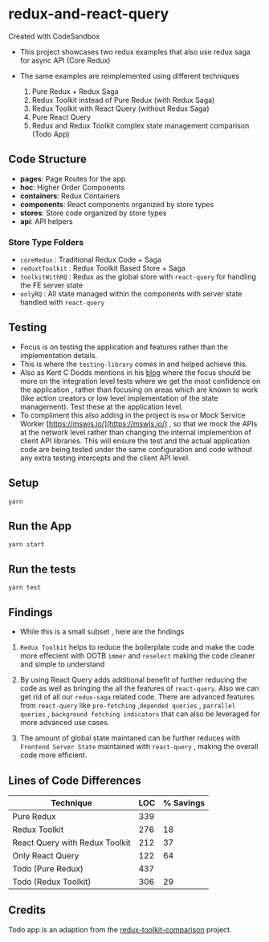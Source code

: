 # redux-and-react-query

Created with CodeSandbox

- This project showcases two redux examples that also use redux saga for async API (Core Redux)

- The same examples are reimplemented using different techniques
  1. Pure Redux + Redux Saga
  2. Redux Toolkit instead of Pure Redux (with Redux Saga)
  3. Redux Toolkit with React Query (without Redux Saga)
  4. Pure React Query
  5. Redux and Redux Toolkit complex state management comparison (Todo App)

## Code Structure
  - **pages**: Page Routes for the app
  - **hoc**: Higher Order Components
  - **containers**: Redux Containers
  - **components**: React components organized by store types
  - **stores**: Store code organized by store types
  - **api**: API helpers

### Store Type Folders

  - `coreRedux` : Traditional Redux Code + Saga
  - `reduxtToolkit` : Redux Toolkit Based Store + Saga
  - `toolkitWithRQ` : Redux as the global store with `react-query` for handling the FE server state
  - `onlyRQ` : All state managed within the components with server state handled with `react-query`

## Testing

  - Focus is on testing the application and features rather than the implementation details.
  - This is where the `testing-library` comes in and helped achieve this.
  - Also as Kent C Dodds mentions in his [blog](https://kentcdodds.com/blog/write-tests) where the focus should be more on the integration level tests where we get the most confidence on the application , rather than focusing on areas which are known to work (like action creators or low level implementation of the state management). Test these at the application level.
  - To compliment this also adding in the project is `msw` or Mock Service Worker [https://mswjs.io/](https://mswjs.io/) , so that we mock the APIs at the network level rather than changing the internal implemention of client API libraries. This will ensure the test and the actual application code are being tested under the same configuration and code without any extra testing intercepts and the client API level.
  

## Setup

```
yarn
```

## Run the App

```
yarn start
```

## Run the tests

```
yarn test
```

## Findings

- While this is a small subset , here are the findings

1. `Redux Toolkit` helps to reduce the boilerplate code and make the code more effecient with OOTB `immer` and `reselect` making the code cleaner and simple to understand

2. By using React Query adds additional benefit of further reducing the code as well as bringing the all the features of `react-query`. Also we can get rid of all our `redux-saga` related code. There are advanced features from `react-query` like `pre-fetching` ,`depended queries` , `parrallel queries` , `background fetching indicators` that can also be leveraged for more advanced use cases.

3. The amount of global state maintaned can be further reduces with `Frontend Server State` maintained with `react-query` , making the overall code more efficient.

## Lines of Code Differences

| Technique | LOC | % Savings |
|-----------|-----|-----------|
|Pure Redux| 339 | |
|Redux Toolkit| 276| 18|
|React Query with Redux Toolkit| 212 | 37|
|Only React Query| 122| 64|
|Todo (Pure Redux)| 437 | |
|Todo (Redux Toolkit)| 306 | 29|


## Credits

Todo app is an adaption from the [redux-toolkit-comparison](https://github.com/angle943/redux-toolkit-comparison) project.
